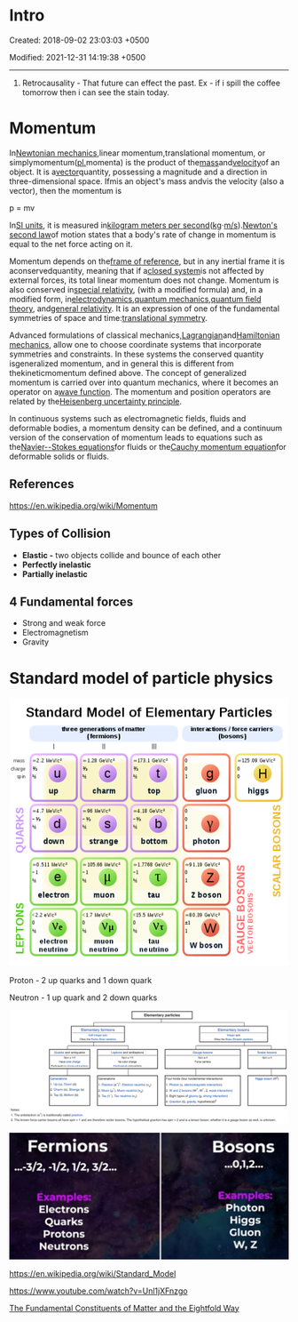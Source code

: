 # Intro

Created: 2018-09-02 23:03:03 +0500

Modified: 2021-12-31 14:19:38 +0500

---

1. Retrocausality - That future can effect the past. Ex - if i spill the coffee tomorrow then i can see the stain today.

# Momentum

In[Newtonian mechanics](https://en.wikipedia.org/wiki/Newtonian_mechanics),linear momentum,translational momentum, or simplymomentum([pl.](https://en.wikipedia.org/wiki/Plural)momenta) is the product of the[mass](https://en.wikipedia.org/wiki/Mass)and[velocity](https://en.wikipedia.org/wiki/Velocity)of an object. It is a[vector](https://en.wikipedia.org/wiki/Euclidean_vector)quantity, possessing a magnitude and a direction in three-dimensional space. Ifmis an object's mass andvis the velocity (also a vector), then the momentum is

p = mv

In[SI units](https://en.wikipedia.org/wiki/International_System_of_Units), it is measured in[kilogram meters per second](https://en.wikipedia.org/wiki/Kilogram_metre_per_second)([kg](https://en.wikipedia.org/wiki/Kilogram)⋅[m/s](https://en.wikipedia.org/wiki/Meters_per_second)).[Newton's second law](https://en.wikipedia.org/wiki/Newton%27s_second_law)of motion states that a body's rate of change in momentum is equal to the net force acting on it.

Momentum depends on the[frame of reference](https://en.wikipedia.org/wiki/Frame_of_reference), but in any inertial frame it is aconservedquantity, meaning that if a[closed system](https://en.wikipedia.org/wiki/Closed_system)is not affected by external forces, its total linear momentum does not change. Momentum is also conserved in[special relativity](https://en.wikipedia.org/wiki/Special_relativity), (with a modified formula) and, in a modified form, in[electrodynamics](https://en.wikipedia.org/wiki/Electrodynamics),[quantum mechanics](https://en.wikipedia.org/wiki/Quantum_mechanics),[quantum field theory](https://en.wikipedia.org/wiki/Quantum_field_theory), and[general relativity](https://en.wikipedia.org/wiki/General_relativity). It is an expression of one of the fundamental symmetries of space and time:[translational symmetry](https://en.wikipedia.org/wiki/Translational_symmetry).

Advanced formulations of classical mechanics,[Lagrangian](https://en.wikipedia.org/wiki/Lagrangian_mechanics)and[Hamiltonian mechanics](https://en.wikipedia.org/wiki/Hamiltonian_mechanics), allow one to choose coordinate systems that incorporate symmetries and constraints. In these systems the conserved quantity isgeneralized momentum, and in general this is different from thekineticmomentum defined above. The concept of generalized momentum is carried over into quantum mechanics, where it becomes an operator on a[wave function](https://en.wikipedia.org/wiki/Wave_function). The momentum and position operators are related by the[Heisenberg uncertainty principle](https://en.wikipedia.org/wiki/Heisenberg_uncertainty_principle).

In continuous systems such as electromagnetic fields, fluids and deformable bodies, a momentum density can be defined, and a continuum version of the conservation of momentum leads to equations such as the[Navier--Stokes equations](https://en.wikipedia.org/wiki/Navier%E2%80%93Stokes_equations)for fluids or the[Cauchy momentum equation](https://en.wikipedia.org/wiki/Cauchy_momentum_equation)for deformable solids or fluids.

## References

<https://en.wikipedia.org/wiki/Momentum>

## Types of Collision

- **Elastic -** two objects collide and bounce of each other
- **Perfectly inelastic**
- **Partially inelastic**

## 4 Fundamental forces

- Strong and weak force
- Electromagnetism
- Gravity

# Standard model of particle physics

![image](media/Intro-image1.png)

Proton - 2 up quarks and 1 down quark

Neutron - 1 up quark and 2 down quarks

![image](media/Intro-image2.png)

![image](media/Intro-image3.jpeg)

<https://en.wikipedia.org/wiki/Standard_Model>

<https://www.youtube.com/watch?v=Unl1jXFnzgo>

[The Fundamental Constituents of Matter and the Eightfold Way](https://www.youtube.com/watch?v=SSswwu8JEYQ)

